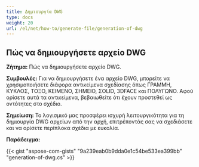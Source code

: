 ```yaml
---
title: Δημιουργία DWG
type: docs
weight: 20
url: /el/net/how-to/generate-file/generation-of-dwg
---
```


## **Πώς να δημιουργήσετε αρχείο DWG**

**Ζήτημα:** Πώς να δημιουργήσετε αρχείο DWG.

**Συμβουλές:** Για να δημιουργήσετε ένα αρχείο DWG, μπορείτε να χρησιμοποιήσετε διάφορα αντικείμενα σχεδίασης όπως ΓΡΑΜΜΗ, ΚΥΚΛΟΣ, ΤΟΞΟ, ΚΕΙΜΕΝΟ, ΣΗΜΕΙΟ, ΣOLID, 3DFACE και ΠΟΛΥΓΩΝΟ. Αφού ορίσετε αυτά τα αντικείμενα, βεβαιωθείτε ότι έχουν προστεθεί ως οντότητες στο σχέδιο.

**Σημείωση:** Το λογισμικό μας προσφέρει ισχυρή λειτουργικότητα για τη δημιουργία DWG αρχείων από την αρχή, επιτρέποντάς σας να σχεδιάσετε και να ορίσετε περίπλοκα σχέδια με ευκολία.

**Παράδειγμα:**

{{< gist "aspose-com-gists" "9a239eab0b9dda0e1c54be533ea399bb" "generation-of-dwg.cs" >}}
